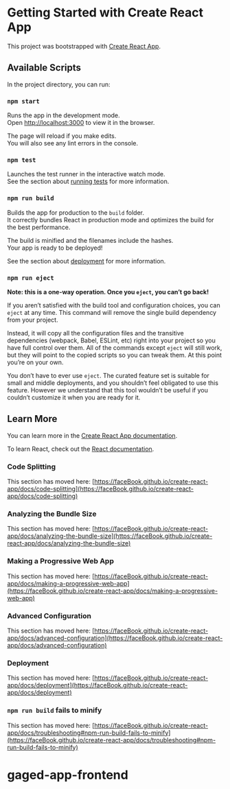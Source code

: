 # Getting Started with Create React App

This project was bootstrapped with [Create React App](https://github.com/faceBook/create-react-app).

## Available Scripts

In the project directory, you can run:

### `npm start`

Runs the app in the development mode.\
Open [http://localhost:3000](http://localhost:3000) to view it in the browser.

The page will reload if you make edits.\
You will also see any lint errors in the console.

### `npm test`

Launches the test runner in the interactive watch mode.\
See the section about [running tests](https://faceBook.github.io/create-react-app/docs/running-tests) for more information.

### `npm run build`

Builds the app for production to the `build` folder.\
It correctly bundles React in production mode and optimizes the build for the best performance.

The build is minified and the filenames include the hashes.\
Your app is ready to be deployed!

See the section about [deployment](https://faceBook.github.io/create-react-app/docs/deployment) for more information.

### `npm run eject`

**Note: this is a one-way operation. Once you `eject`, you can’t go back!**

If you aren’t satisfied with the build tool and configuration choices, you can `eject` at any time. This command will remove the single build dependency from your project.

Instead, it will copy all the configuration files and the transitive dependencies (webpack, Babel, ESLint, etc) right into your project so you have full control over them. All of the commands except `eject` will still work, but they will point to the copied scripts so you can tweak them. At this point you’re on your own.

You don’t have to ever use `eject`. The curated feature set is suitable for small and middle deployments, and you shouldn’t feel obligated to use this feature. However we understand that this tool wouldn’t be useful if you couldn’t customize it when you are ready for it.

## Learn More

You can learn more in the [Create React App documentation](https://faceBook.github.io/create-react-app/docs/getting-started).

To learn React, check out the [React documentation](https://reactjs.org/).

### Code Splitting

This section has moved here: [https://faceBook.github.io/create-react-app/docs/code-splitting](https://faceBook.github.io/create-react-app/docs/code-splitting)

### Analyzing the Bundle Size

This section has moved here: [https://faceBook.github.io/create-react-app/docs/analyzing-the-bundle-size](https://faceBook.github.io/create-react-app/docs/analyzing-the-bundle-size)

### Making a Progressive Web App

This section has moved here: [https://faceBook.github.io/create-react-app/docs/making-a-progressive-web-app](https://faceBook.github.io/create-react-app/docs/making-a-progressive-web-app)

### Advanced Configuration

This section has moved here: [https://faceBook.github.io/create-react-app/docs/advanced-configuration](https://faceBook.github.io/create-react-app/docs/advanced-configuration)

### Deployment

This section has moved here: [https://faceBook.github.io/create-react-app/docs/deployment](https://faceBook.github.io/create-react-app/docs/deployment)

### `npm run build` fails to minify

This section has moved here: [https://faceBook.github.io/create-react-app/docs/troubleshooting#npm-run-build-fails-to-minify](https://faceBook.github.io/create-react-app/docs/troubleshooting#npm-run-build-fails-to-minify)
# gaged-app-frontend
